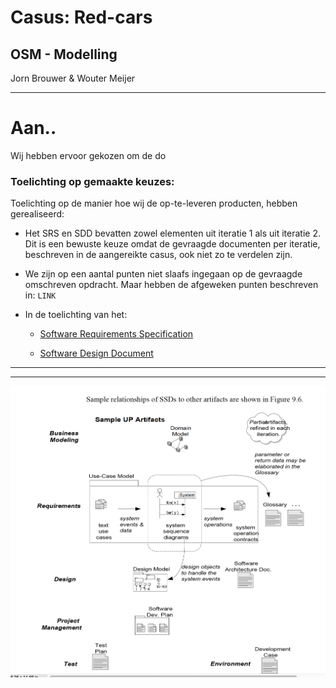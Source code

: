 # Casus: Red-cars

## OSM - Modelling

Jorn Brouwer & Wouter Meijer

---

# Aan..

Wij hebben ervoor gekozen om de do

### Toelichting op gemaakte keuzes:

Toelichting op de manier hoe wij de op-te-leveren producten, hebben gerealiseerd:

* Het SRS en SDD bevatten zowel elementen uit iteratie 1 als uit iteratie 2. Dit is een bewuste keuze omdat de gevraagde documenten per iteratie, beschreven in de aangereikte casus, ook niet zo te verdelen zijn.

* We zijn op een aantal punten niet slaafs ingegaan op de gevraagde omschreven opdracht. Maar hebben de afgeweken punten beschreven in: ```LINK```

* In de toelichting van het:
  - [Software Requirements Specification](SRS_v1-0-4.md#overall-description)

  - [Software Design Document](SDD_v1-0-1.md#overall-description)


---

---

![UP - artifacts](assets/UP-artifacts.png)
